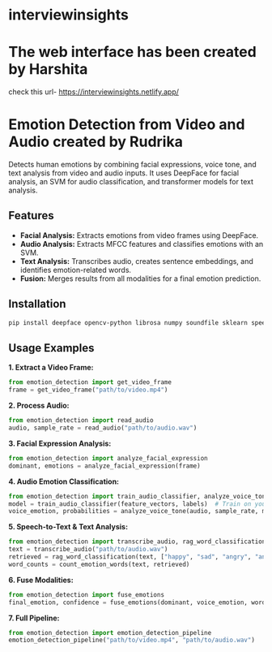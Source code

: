 # interviewinsights

# The web interface has been created by Harshita
check this url- https://interviewinsights.netlify.app/

# Emotion Detection from Video and Audio created by Rudrika
Detects human emotions by combining facial expressions, voice tone, and text analysis from video and audio inputs. It uses DeepFace for facial analysis, an SVM for audio classification, and transformer models for text analysis.

## Features
- **Facial Analysis:** Extracts emotions from video frames using DeepFace.
- **Audio Analysis:** Extracts MFCC features and classifies emotions with an SVM.
- **Text Analysis:** Transcribes audio, creates sentence embeddings, and identifies emotion-related words.
- **Fusion:** Merges results from all modalities for a final emotion prediction.

## Installation
```bash
pip install deepface opencv-python librosa numpy soundfile sklearn speechrecognition transformers torch faiss-cpu
```

## Usage Examples
**1. Extract a Video Frame:**
```python
from emotion_detection import get_video_frame
frame = get_video_frame("path/to/video.mp4")
```
**2. Process Audio:**
```python
from emotion_detection import read_audio
audio, sample_rate = read_audio("path/to/audio.wav")
```
**3. Facial Expression Analysis:**
```python
from emotion_detection import analyze_facial_expression
dominant, emotions = analyze_facial_expression(frame)
```
**4. Audio Emotion Classification:**
```python
from emotion_detection import train_audio_classifier, analyze_voice_tone
model = train_audio_classifier(feature_vectors, labels)  # Train on your data
voice_emotion, probabilities = analyze_voice_tone(audio, sample_rate, model)
```
**5. Speech-to-Text & Text Analysis:**
```python
from emotion_detection import transcribe_audio, rag_word_classification, count_emotion_words
text = transcribe_audio("path/to/audio.wav")
retrieved = rag_word_classification(text, ["happy", "sad", "angry", "anxious"])
word_counts = count_emotion_words(text, retrieved)
```
**6. Fuse Modalities:**
```python
from emotion_detection import fuse_emotions
final_emotion, confidence = fuse_emotions(dominant, voice_emotion, word_counts)
```
**7. Full Pipeline:**
```python
from emotion_detection import emotion_detection_pipeline
emotion_detection_pipeline("path/to/video.mp4", "path/to/audio.wav")
```
